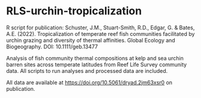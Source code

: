 # RLS-urchin-tropicalization

R script for publication: Schuster, J.M., Stuart-Smith, R.D., Edgar, G. & Bates, A.E. (2022). Tropicalization of temperate reef fish communities facilitated by urchin grazing and diversity of thermal affinities. Global Ecology and Biogeography. DOI: 10.1111/geb.13477

Analysis of fish community thermal compositions at kelp and sea urchin barren sites across temperate latitudes from Reef Life Survey community data.
All scripts to run analyses and processed data are included.

All data are available at https://doi.org/10.5061/dryad.2jm63xsr0 on publication.


